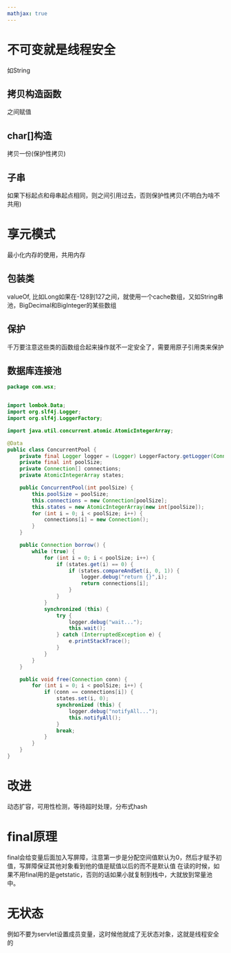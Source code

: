 ```yaml
---
mathjax: true
---
```


# 不可变就是线程安全
 如String

## 拷贝构造函数
 之间赋值

## char[]构造 
 拷贝一份(保护性拷贝)

## 子串
 如果下标起点和母串起点相同，则之间引用过去，否则保护性拷贝(不明白为啥不共用)

# 享元模式
 最小化内存的使用，共用内存

## 包装类
 valueOf, 比如Long如果在-128到127之间，就使用一个cache数组，又如String串池，BigDecimal和BigInteger的某些数组

## 保护
 千万要注意这些类的函数组合起来操作就不一定安全了，需要用原子引用类来保护

<!-- more -->

## 数据库连接池
```java
package com.wsx;


import lombok.Data;
import org.slf4j.Logger;
import org.slf4j.LoggerFactory;

import java.util.concurrent.atomic.AtomicIntegerArray;

@Data
public class ConcurrentPool {
    private final Logger logger = (Logger) LoggerFactory.getLogger(Connection.class);
    private final int poolSize;
    private Connection[] connections;
    private AtomicIntegerArray states;

    public ConcurrentPool(int poolSize) {
        this.poolSize = poolSize;
        this.connections = new Connection[poolSize];
        this.states = new AtomicIntegerArray(new int[poolSize]);
        for (int i = 0; i < poolSize; i++) {
            connections[i] = new Connection();
        }
    }

    public Connection borrow() {
        while (true) {
            for (int i = 0; i < poolSize; i++) {
                if (states.get(i) == 0) {
                    if (states.compareAndSet(i, 0, 1)) {
                        logger.debug("return {}",i);
                        return connections[i];
                    }
                }
            }
            synchronized (this) {
                try {
                    logger.debug("wait...");
                    this.wait();
                } catch (InterruptedException e) {
                    e.printStackTrace();
                }
            }
        }
    }

    public void free(Connection conn) {
        for (int i = 0; i < poolSize; i++) {
            if (conn == connections[i]) {
                states.set(i, 0);
                synchronized (this) {
                    logger.debug("notifyAll...");
                    this.notifyAll();
                }
                break;
            }
        }
    }
}
```
# 改进
 动态扩容，可用性检测，等待超时处理，分布式hash

# final原理
 final会给变量后面加入写屏障，注意第一步是分配空间值默认为0，然后才赋予初值，写屏障保证其他对象看到他的值是赋值以后的而不是默认值
 在读的时候，如果不用final用的是getstatic，否则的话如果小就复制到栈中，大就放到常量池中。

# 无状态
 例如不要为servlet设置成员变量，这时候他就成了无状态对象，这就是线程安全的

